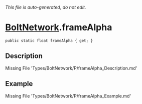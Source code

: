 *This file is auto-generated, do not edit.*

# [BoltNetwork](Types/BoltNetwork.md).frameAlpha
`public static float frameAlpha { get; }`
## Description
Missing File 'Types/BoltNetwork/P/frameAlpha_Description.md'
## Example
Missing File 'Types/BoltNetwork/P/frameAlpha_Example.md'
